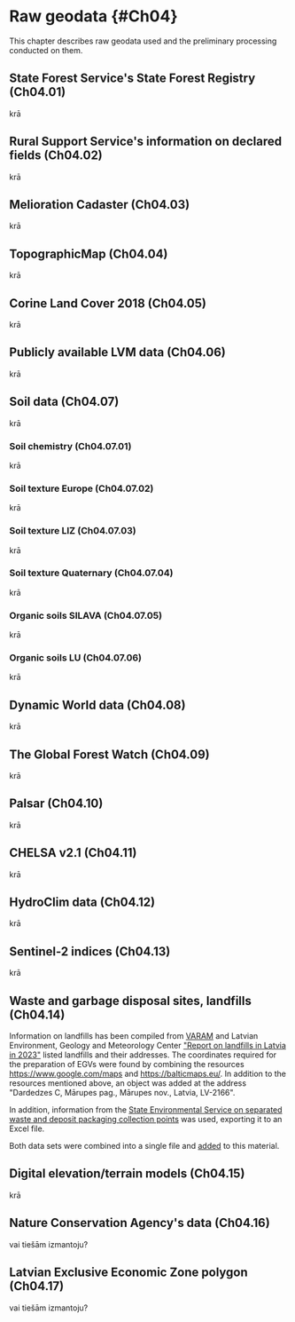 # Raw geodata {#Ch04}

This chapter describes raw geodata used and the preliminary processing conducted on them.

## State Forest Service's State Forest Registry (Ch04.01)

krā

## Rural Support Service's information on declared fields (Ch04.02)

krā

## Melioration Cadaster (Ch04.03)

krā

## TopographicMap (Ch04.04)

krā


## Corine Land Cover 2018 (Ch04.05)

krā


## Publicly available LVM data (Ch04.06)

krā


## Soil data (Ch04.07)

krā

### Soil chemistry (Ch04.07.01)

krā

### Soil texture Europe (Ch04.07.02)

krā

### Soil texture LIZ (Ch04.07.03)

krā

### Soil texture Quaternary (Ch04.07.04)

krā

### Organic soils SILAVA (Ch04.07.05)

krā

### Organic soils LU (Ch04.07.06)

krā

## Dynamic World data (Ch04.08)

krā


## The Global Forest Watch (Ch04.09)

krā

## Palsar (Ch04.10)

krā

## CHELSA v2.1 (Ch04.11)

krā

## HydroClim data (Ch04.12)

krā


## Sentinel-2 indices (Ch04.13)

krā


## Waste and garbage disposal sites, landfills (Ch04.14)

Information on landfills has been compiled from [VARAM](https://www.varam.gov.lv/sites/varam/files/content/files/atkritumu_poligoni_lv_karte.pdf) and 
Latvian Environment, Geology and Meteorology Center 
["Report on landfills in Latvia in 2023"](https://videscentrs.lvgmc.lv/files/Vide/Atkritumi_un_radiacijas_objekti/Nr_3_parskats_par_atkritumiem/3Atkritumi_kopsavilkums_2023.pdf) listed landfills and their addresses. The coordinates required 
for the preparation of EGVs were found by combining the 
resources https://www.google.com/maps and https://balticmaps.eu/. In addition to 
the resources mentioned above, an object was added at the address 
"Dardedzes C, Mārupes pag., Mārupes nov., Latvia, LV-2166".

In addition, information from the [State Environmental Service on 
separated waste and deposit packaging collection points](https://skiroviegli.lv/#/) 
was used, exporting it to an Excel file.

Both data sets were combined into a single file 
and [added](Data/Geodata/2024/GarbageWasteLandfills/Atkritumi.xlsx) to this material.


## Digital elevation/terrain models (Ch04.15)

krā



## Nature Conservation Agency's data (Ch04.16)

vai tiešām izmantoju?


## Latvian Exclusive Economic Zone polygon (Ch04.17)

vai tiešām izmantoju?
